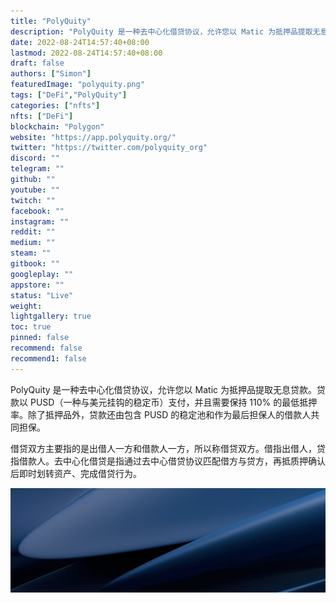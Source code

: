 ```yaml
---
title: "PolyQuity"
description: "PolyQuity 是一种去中心化借贷协议，允许您以 Matic 为抵押品提取无息贷款。贷款以 PUSD（一种与美元挂钩的稳定币）支付，并且需要保持 110% 的最低抵押率。"
date: 2022-08-24T14:57:40+08:00
lastmod: 2022-08-24T14:57:40+08:00
draft: false
authors: ["Simon"]
featuredImage: "polyquity.png"
tags: ["DeFi","PolyQuity"]
categories: ["nfts"]
nfts: ["DeFi"]
blockchain: "Polygon"
website: "https://app.polyquity.org/"
twitter: "https://twitter.com/polyquity_org"
discord: ""
telegram: ""
github: ""
youtube: ""
twitch: ""
facebook: ""
instagram: ""
reddit: ""
medium: ""
steam: ""
gitbook: ""
googleplay: ""
appstore: ""
status: "Live"
weight: 
lightgallery: true
toc: true
pinned: false
recommend: false
recommend1: false
---
```

PolyQuity 是一种去中心化借贷协议，允许您以 Matic 为抵押品提取无息贷款。贷款以 PUSD（一种与美元挂钩的稳定币）支付，并且需要保持 110% 的最低抵押率。除了抵押品外，贷款还由包含 PUSD 的稳定池和作为最后担保人的借款人共同担保。

借贷双方主要指的是出借人一方和借款人一方，所以称借贷双方。借指出借人，贷指借款人。去中心化借贷是指通过去中心借贷协议匹配借方与贷方，再抵质押确认后即时划转资产、完成借贷行为。

![配图](108014520360.jpg)